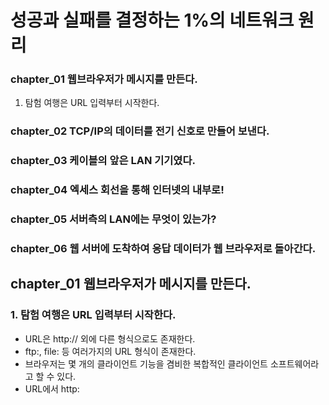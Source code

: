 # 성공과 실패를 결정하는 1%의 네트워크 원리

### chapter_01 웹브라우저가 메시지를 만든다.
1. 탐험 여행은 URL 입력부터 시작한다.
### chapter_02 TCP/IP의 데이터를 전기 신호로 만들어 보낸다.
### chapter_03 케이블의 앞은 LAN 기기였다.
### chapter_04 엑세스 회선을 통해 인터넷의 내부로!
### chapter_05 서버측의 LAN에는 무엇이 있는가?
### chapter_06 웹 서버에 도착하여 응답 데이터가 웹 브라우저로 돌아간다.


## chapter_01 웹브라우저가 메시지를 만든다.

### 1. 탐험 여행은 URL 입력부터 시작한다.

- URL은 http:// 외에 다른 형식으로도 존재한다.
- ftp:, file: 등 여러가지의 URL 형식이 존재한다.
- 브라우저는 몇 개의 클라이언트 기능을 겸비한 복합적인 클라이언트 소프트웨어라고 할 수 있다. 
- URL에서 http: 